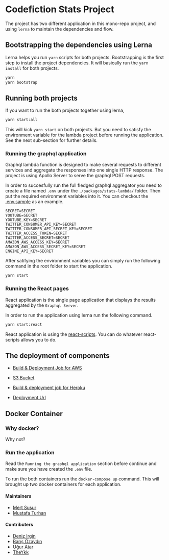 # Codefiction Stats Project

The project has two different application in this mono-repo project, and using `lerna` to maintain the dependencies and flow.

## Bootstrapping the dependencies using Lerna

Lerna helps you run `yarn` scripts for both projects. Bootstrapping is the first step to install the project dependencies. It will basically run the `yarn install` for both projects.

```sh
yarn
yarn bootstrap
```

## Running both projects

If you want to run the both projects together using lerna,

```sh
yarn start:all
```

This will kick `yarn start` on both projects. But you need to satisfy the environment variable for the lambda project before running the application. See the next sub-section for further details.

### Running the graphql application

Graphql lambda function is designed to make several requests to different services and aggregate the responses into one single HTTP response. The project is using Apollo Server to serve the graphql POST requests.

In order to succesfully run the full fledged graphql aggregator you need to create a file named `.env` under the `./packages/stats-lambda/` folder. Then put the required environment variables into it. You can checkout the [.env.sample](./packages/stats-lambda/.env.sample) as an example.

```env
SECRET=SECRET
YOUTUBE=SECRET
YOUTUBE_KEY=SECRET
TWITTER_CONSUMER_API_KEY=SECRET
TWITTER_CONSUMER_API_SECRET_KEY=SECRET
TWITTER_ACCESS_TOKEN=SECRET
TWITTER_ACCESS_SECRET=SECRET
AMAZON_AWS_ACCESS_KEY=SECRET
AMAZON_AWS_ACCESS_SECRET_KEY=SECRET
ENGINE_API_KEY=SECRET
```

After satifying the environment variables you can simply run the following command in the root folder to start the application.

```sh
yarn start
```

### Running the React pages

React application is the single page application that displays the results aggregated by the `Graphql Server`.

In order to run the application using lerna run the following command.

```sh
yarn start:react
```

React application is using the [react-scripts](https://www.npmjs.com/package/react-scripts). You can do whatever react-scripts allows you to do.

## The deployment of components

- [Build & Deployment Job for AWS](https://eu-west-1.console.aws.amazon.com/codesuite/codebuild/projects/codefictionStats/history?region=eu-west-1)
- [S3 Bucket](http://stats.codefiction.tech.s3-website-eu-west-1.amazonaws.com)

- [Build & deployment job for Heroku](https://dashboard.heroku.com/apps/codefiction-stats/)
- [Deployment Url](https://codefiction-stats.herokuapp.com/graphql)

## Docker Container

### Why docker?
Why not?

### Run the application

Read the `Running the graphql application` section before continue and make sure you have created the `.env` file.

To run the both containers run the `docker-compose up` command. This will brought up two docker containers for each application.

#### Maintainers

- [Mert Susur](https://github.com/msusur)
- [Mustafa Turhan](https://github.com/mustaphaturhan)

#### Contributers

- [Deniz Irgin](https://github.com/Blind-Striker)
- [Barış Özaydın](https://github.com/ozaydinb)
- [Uğur Atar](https://github.com/uguratar)
- [TheYkk](https://github.com/TheYkk)